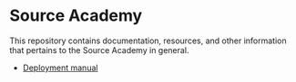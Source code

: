 # Source Academy

This repository contains documentation, resources, and other information that pertains to the Source Academy in general.

- [Deployment manual](deployment/README.md)
